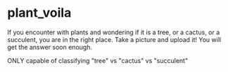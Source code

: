 # plant_voila

If you encounter with plants and wondering if it is a tree, or a cactus, or a succulent, you are in the right place. 
Take a picture and upload it!
You will get the answer soon enough.

ONLY capable of classifying "tree" vs "cactus" vs "succulent"

